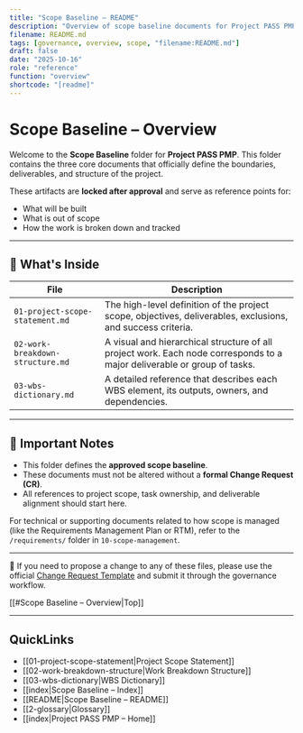 ```yaml
---
title: "Scope Baseline – README"
description: "Overview of scope baseline documents for Project PASS PMP, including scope statement, WBS, and WBS dictionary."
filename: README.md
tags: [governance, overview, scope, "filename:README.md"]
draft: false
date: "2025-10-16"
role: "reference"
function: "overview"
shortcode: "[readme]"
---
```


# Scope Baseline – Overview

Welcome to the **Scope Baseline** folder for **Project PASS PMP**. This folder contains the three core documents that officially define the boundaries, deliverables, and structure of the project.

These artifacts are **locked after approval** and serve as reference points for:
- What will be built
- What is out of scope
- How the work is broken down and tracked

---

## 📄 What's Inside

| File | Description |
|------|-------------|
| `01-project-scope-statement.md` | The high-level definition of the project scope, objectives, deliverables, exclusions, and success criteria. |
| `02-work-breakdown-structure.md` | A visual and hierarchical structure of all project work. Each node corresponds to a major deliverable or group of tasks. |
| `03-wbs-dictionary.md` | A detailed reference that describes each WBS element, its outputs, owners, and dependencies. |

---

## 📌 Important Notes

- This folder defines the **approved scope baseline**.
- These documents must not be altered without a **formal Change Request (CR)**.
- All references to project scope, task ownership, and deliverable alignment should start here.

For technical or supporting documents related to how scope is managed (like the Requirements Management Plan or RTM), refer to the `/requirements/` folder in `10-scope-management`.

---

🔁 If you need to propose a change to any of these files, please use the official [Change Request Template](../../00-project-integration-management/change-management/change-request-template.md) and submit it through the governance workflow.

[[#Scope Baseline – Overview|Top]]

---

## QuickLinks
- [[01-project-scope-statement|Project Scope Statement]]
- [[02-work-breakdown-structure|Work Breakdown Structure]]
- [[03-wbs-dictionary|WBS Dictionary]]
- [[index|Scope Baseline – Index]]
- [[README|Scope Baseline – README]]
- [[2-glossary|Glossary]]
- [[index|Project PASS PMP – Home]]
